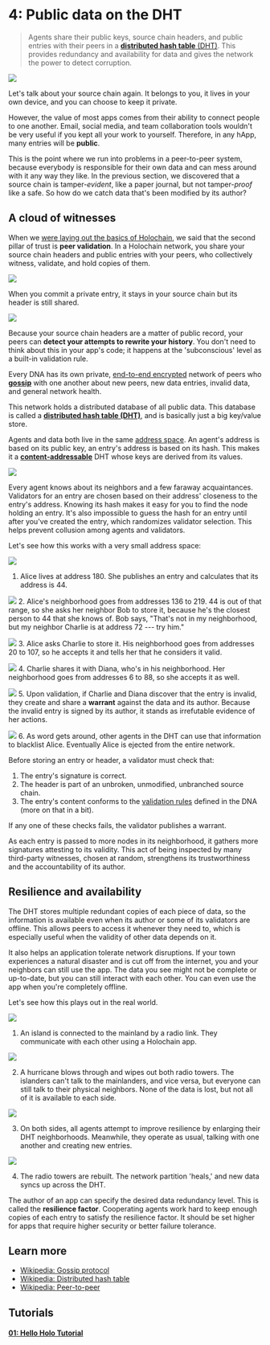 # 4: Public data on the DHT

> Agents share their public keys, source chain headers, and public entries with their peers in a [**distributed hash table** (DHT)](https://en.wikipedia.org/wiki/Distributed_hash_table). This provides redundancy and availability for data and gives the network the power to detect corruption.

![](https://i.imgur.com/l19cWOw.png)

Let's talk about your source chain again. It belongs to you, it lives in your own device, and you can choose to keep it private.

However, the value of most apps comes from their ability to connect people to one another. Email, social media, and team collaboration tools wouldn't be very useful if you kept all your work to yourself. Therefore, in any hApp, many entries will be **public**.

This is the point where we run into problems in a peer-to-peer system, because everybody is responsible for their own data and can mess around with it any way they like. In the previous section, we discovered that a source chain is tamper-_evident_, like a paper journal, but not tamper-_proof_ like a safe. So how do we catch data that's been modified by its author?

## A cloud of witnesses

When we [were laying out the basics of Holochain](../1_the_basics), we said that the second pillar of trust is **peer validation**. In a Holochain network, you share your source chain headers and public entries with your peers, who collectively witness, validate, and hold copies of them.

![](https://i.imgur.com/RmvhwpY.png)

When you commit a private entry, it stays in your source chain but its header is still shared.

![](https://i.imgur.com/uWyEeby.png)

Because your source chain headers are a matter of public record, your peers can **detect your attempts to rewrite your history**. You don't need to think about this in your app's code; it happens at the 'subconscious' level as a built-in validation rule.

Every DNA has its own private, [end-to-end encrypted](https://en.wikipedia.org/wiki/End-to-end_encryption) network of peers who [**gossip**](https://en.wikipedia.org/wiki/Gossip_protocol) with one another about new peers, new data entries, invalid data, and general network health.

This network holds a distributed database of all public data. This database is called a [**distributed hash table (DHT)**](https://en.wikipedia.org/wiki/Distributed_hash_table), and is basically just a big key/value store.

Agents and data both live in the same [address space](https://en.wikipedia.org/wiki/Address_space). An agent's address is based on its public key, an entry's address is based on its hash. This makes it a [**content-addressable**](https://en.wikipedia.org/wiki/Content-addressable_storage) DHT whose keys are derived from its values.

![](https://i.imgur.com/9k0BBjg.png)

Every agent knows about its neighbors and a few faraway acquaintances. Validators for an entry are chosen based on their address' closeness to the entry's address. Knowing its hash makes it easy for you to find the node holding an entry. It's also impossible to guess the hash for an entry until after you've created the entry, which randomizes validator selection. This helps prevent collusion among agents and validators.

Let's see how this works with a very small address space:

![](https://i.imgur.com/HwjYS8T.png)
1. Alice lives at address 180. She publishes an entry and calculates that its address is 44.

![](https://i.imgur.com/WoKOxoQ.png)
2. Alice's neighborhood goes from addresses 136 to 219. 44 is out of that range, so she asks her neighbor Bob to store it, because he's the closest person to 44 that she knows of. Bob says, "That's not in my neighborhood, but my neighbor Charlie is at address 72 --- try him."

![](https://i.imgur.com/uSzqqVZ.png)
3. Alice asks Charlie to store it. His neighborhood goes from addresses 20 to 107, so he accepts it and tells her that he considers it valid.

![](https://i.imgur.com/2wDWVZT.png)
4. Charlie shares it with Diana, who's in his neighborhood. Her neighborhood goes from addresses 6 to 88, so she accepts it as well.

![](https://i.imgur.com/vNBnN4F.png)
5. Upon validation, if Charlie and Diana discover that the entry is invalid, they create and share a **warrant** against the data and its author. Because the invalid entry is signed by its author, it stands as irrefutable evidence of her actions.

![](https://i.imgur.com/jPe1im8.png)
6. As word gets around, other agents in the DHT can use that information to blacklist Alice. Eventually Alice is ejected from the entire network.

Before storing an entry or header, a validator must check that:

1. The entry's signature is correct.
2. The header is part of an unbroken, unmodified, unbranched source chain.
3. The entry's content conforms to the [validation rules](../7_validating_data) defined in the DNA (more on that in a bit).

If any one of these checks fails, the validator publishes a warrant.

As each entry is passed to more nodes in its neighborhood, it gathers more signatures attesting to its validity. This act of being inspected by many third-party witnesses, chosen at random, strengthens its trustworthiness and the accountability of its author.

## Resilience and availability

The DHT stores multiple redundant copies of each piece of data, so the information is available even when its author or some of its validators are offline. This allows peers to access it whenever they need to, which is especially useful when the validity of other data depends on it.

It also helps an application tolerate network disruptions. If your town experiences a natural disaster and is cut off from the internet, you and your neighbors can still use the app. The data you see might not be complete or up-to-date, but you can still interact with each other. You can even use the app when you're completely offline.

Let's see how this plays out in the real world.

![](https://i.imgur.com/vQ6pstS.png)

1. An island is connected to the mainland by a radio link. They communicate with each other using a Holochain app.

![](https://i.imgur.com/bmhXe37.png)

2. A hurricane blows through and wipes out both radio towers. The islanders can't talk to the mainlanders, and vice versa, but everyone can still talk to their physical neighbors. None of the data is lost, but not all of it is available to each side.

![](https://i.imgur.com/GSi7RQw.png)

3. On both sides, all agents attempt to improve resilience by enlarging their DHT neighborhoods. Meanwhile, they operate as usual, talking with one another and creating new entries.

![](https://i.imgur.com/ieWZhja.png)

4. The radio towers are rebuilt. The network partition 'heals,' and new data syncs up across the DHT.

The author of an app can specify the desired data redundancy level. This is called the **resilience factor**. Cooperating agents work hard to keep enough copies of each entry to satisfy the resilience factor. It should be set higher for apps that require higher security or better failure tolerance.

## Learn more

* [Wikipedia: Gossip protocol](https://en.wikipedia.org/wiki/Gossip_protocol)
* [Wikipedia: Distributed hash table](https://en.wikipedia.org/wiki/Distributed_hash_table)
* [Wikipedia: Peer-to-peer](https://en.wikipedia.org/wiki/Peer-to-peer)

## Tutorials

<div class="h-tile-container">
    <div class="h-tile tile-alt tile-tutorials">
        <a href="../../tutorials/coreconcepts/hello_holo">
            <h4>01: Hello Holo Tutorial</h4>
        </a>
    </div>
</div>

